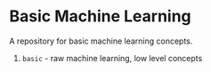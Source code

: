 # Basic Machine Learning

A repository for basic machine learning concepts.
1. `basic` - raw machine learning, low level concepts